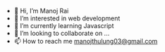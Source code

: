 - 👋 Hi, I’m Manoj Rai
- 👀 I’m interested in web development
- 🌱 I’m currently learning Javascript
- 💞️ I’m looking to collaborate on ...
- 📫 How to reach me manojthulung03@gmail.com

<!---
ManojThulung/ManojThulung is a ✨ special ✨ repository because its `README.md` (this file) appears on your GitHub profile.
You can click the Preview link to take a look at your changes.
--->
